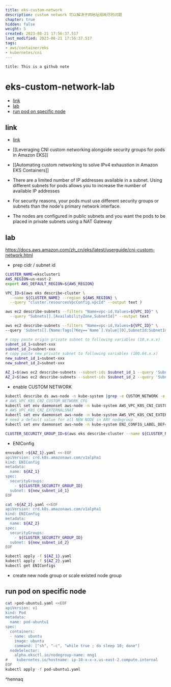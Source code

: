 ```yaml
---
title: eks-custom-network
description: custom network 可以解决子网地址段耗尽的问题
chapter: true
hidden: false
weight: 5
created: 2023-08-21 17:56:37.517
last_modified: 2023-08-21 17:56:37.517
tags: 
- aws/container/eks 
- kubernetes/cni 
---
```


```ad-attention
title: This is a github note

```

# eks-custom-network-lab

- [link](#link)
- [lab](#lab)
- [run pod on specific node](#run-pod-on-specific-node)


## link

- [link](https://docs.aws.amazon.com/zh_cn/eks/latest/userguide/cni-custom-network.html)
- [[Leveraging CNI custom networking alongside security groups for pods in Amazon EKS]]
- [[Automating custom networking to solve IPv4 exhaustion in Amazon EKS Containers]]

- There are a limited number of IP addresses available in a subnet. Using different subnets for pods allows you to increase the number of available IP addresses
- For security reasons, your pods must use different security groups or subnets than the node's primary network interface.
- The nodes are configured in public subnets and you want the pods to be placed in private subnets using a NAT Gateway


## lab
https://docs.aws.amazon.com/zh_cn/eks/latest/userguide/cni-custom-network.html

- prep cidr / subnet id 
```sh
CLUSTER_NAME=ekscluster1
AWS_REGION=us-east-2
export AWS_DEFAULT_REGION=${AWS_REGION}

VPC_ID=$(aws eks describe-cluster \
  --name ${CLUSTER_NAME} --region ${AWS_REGION} \
  --query "cluster.resourcesVpcConfig.vpcId" --output text )

aws ec2 describe-subnets --filters "Name=vpc-id,Values=${VPC_ID}" \
  --query "Subnets[].[AvailabilityZone,SubnetId]" --output text

aws ec2 describe-subnets --filters "Name=vpc-id,Values=${VPC_ID}" \
--query 'Subnets[].{Name:Tags[?Key==`Name`].Value|[0],SubnetId:SubnetId,AZ:AvailabilityZone,CIDR:CidrBlock}' --output table

# copy paste origin private subnet to following variables (10.x.x.x)
subnet_id_1=subnet-xxx
subnet_id_2=subnet-xxx
# copy paste new private subnet to following variables (100.64.x.x)
new_subnet_id_1=subnet-xxx
new_subnet_id_2=subnet-xxx

AZ_1=$(aws ec2 describe-subnets --subnet-ids $subnet_id_1 --query 'Subnets[*].AvailabilityZone' --output text)
AZ_2=$(aws ec2 describe-subnets --subnet-ids $subnet_id_2 --query 'Subnets[*].AvailabilityZone' --output text)

```

- enable CUSTOM NETWORK 
```sh
kubectl describe ds aws-node -n kube-system |grep -e CUSTOM_NETWORK -e EXTERNALSNAT
# AWS_VPC_K8S_CNI_CUSTOM_NETWORK_CFG
kubectl set env daemonset aws-node -n kube-system AWS_VPC_K8S_CNI_CUSTOM_NETWORK_CFG=true
# AWS_VPC_K8S_CNI_EXTERNALSNAT
kubectl set env daemonset aws-node -n kube-system AWS_VPC_K8S_CNI_EXTERNALSNAT=true
# need a default value for all NEW NODE in ANY nodegroup
kubectl set env daemonset aws-node -n kube-system ENI_CONFIG_LABEL_DEF=topology.kubernetes.io/zone

CLUSTER_SECURITY_GROUP_ID=$(aws eks describe-cluster --name ${CLUSTER_NAME} --query cluster.resourcesVpcConfig.clusterSecurityGroupId --output text)

```

- ENIConfig
```sh
envsubst >${AZ_1}.yaml <<-EOF
apiVersion: crd.k8s.amazonaws.com/v1alpha1
kind: ENIConfig
metadata: 
  name: ${AZ_1}
spec: 
  securityGroups: 
    - ${CLUSTER_SECURITY_GROUP_ID}
  subnet: ${new_subnet_id_1}
EOF

cat >${AZ_2}.yaml <<EOF
apiVersion: crd.k8s.amazonaws.com/v1alpha1
kind: ENIConfig
metadata: 
  name: ${AZ_2}
spec: 
  securityGroups: 
    - ${CLUSTER_SECURITY_GROUP_ID}
  subnet: ${new_subnet_id_2}
EOF

kubectl apply -f ${AZ_1}.yaml
kubectl apply -f ${AZ_2}.yaml
kubectl get ENIConfigs

```

- create new node group or scale existed node group

## run pod on specific node

```sh
cat >pod-ubuntu1.yaml <<EOF
apiVersion: v1
kind: Pod
metadata:
  name: pod-ubuntu1
spec:
  containers:
  - name: ubuntu
    image: ubuntu
    command: ["sh", "-c", "while true ; do sleep 10; done"]
  nodeSelector:
    alpha.eksctl.io/nodegroup-name: mng1
#    kubernetes.io/hostname: ip-10-x-x-x.us-east-2.compute.internal
EOF
kubectl apply -f pod-ubuntu1.yaml

```

^hennaq





